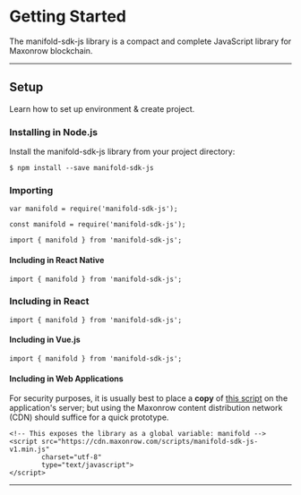 # Getting Started

The manifold-sdk-js library is a compact and complete JavaScript library
for Maxonrow blockchain.

---

## Setup

Learn how to set up environment & create project.

### Installing in Node.js

Install the manifold-sdk-js library from your project directory:

    $ npm install --save manifold-sdk-js

### Importing

    var manifold = require('manifold-sdk-js');

    const manifold = require('manifold-sdk-js');

    import { manifold } from 'manifold-sdk-js';

#### Including in React Native

    import { manifold } from 'manifold-sdk-js';

### Including in React

    import { manifold } from 'manifold-sdk-js';

#### Including in Vue.js

    import { manifold } from 'manifold-sdk-js';

#### Including in Web Applications

For security purposes, it is usually best to place a **copy** of [this
script](https://cdn.ethers.io/scripts/ethers-v4.min.js) on the
application's server; but using the Maxonrow content distribution
network (CDN) should suffice for a quick prototype.

    <!-- This exposes the library as a global variable: manifold -->
    <script src="https://cdn.maxonrow.com/scripts/manifold-sdk-js-v1.min.js"
            charset="utf-8"
            type="text/javascript">
    </script>

---
